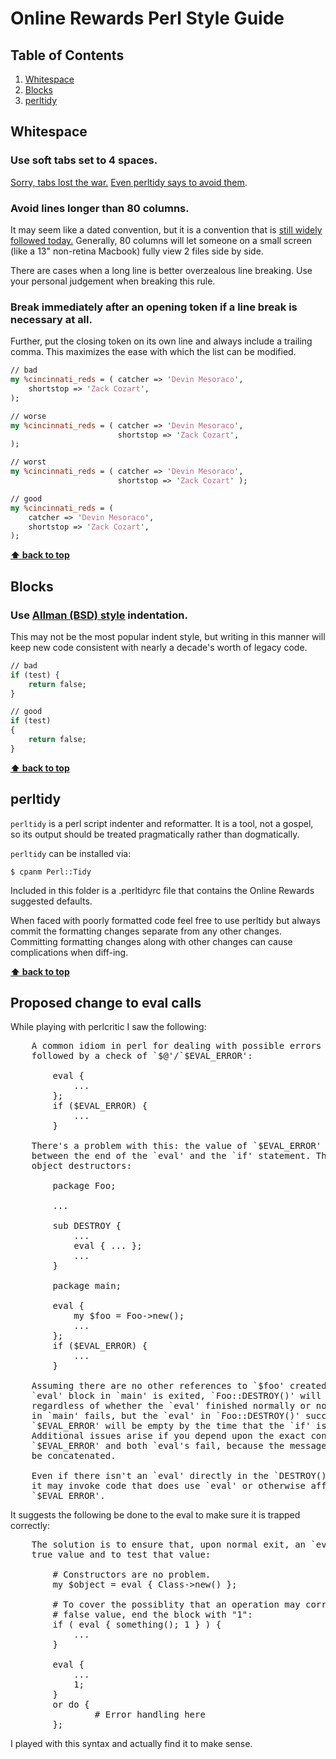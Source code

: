 # Online Rewards Perl Style Guide

## Table of Contents
  1. [Whitespace](#whitespace)
  1. [Blocks](#blocks)
  1. [perltidy](#perltidy)

## Whitespace

### Use soft tabs set to 4 spaces.
[Sorry, tabs lost the war.](http://sideeffect.kr/popularconvention) [Even perltidy says to avoid them](http://perltidy.sourceforge.net/perltidy.html#tabs).

### Avoid lines longer than 80 columns.

It may seem like a dated convention, but it is a convention that is [still widely followed today.](http://sideeffect.kr/popularconvention) Generally, 80 columns will let someone on a small screen (like a 13" non-retina Macbook) fully view 2 files side by side.

There are cases when a long line is better overzealous line breaking. Use your personal judgement when breaking this rule.

### Break immediately after an opening token if a line break is necessary at all.

Further, put the closing token on its own line and always include a trailing comma. This maximizes the ease with which the list can be modified.
```perl
// bad
my %cincinnati_reds = ( catcher => 'Devin Mesoraco',
    shortstop => 'Zack Cozart',
);

// worse
my %cincinnati_reds = ( catcher => 'Devin Mesoraco',
                        shortstop => 'Zack Cozart',
);

// worst
my %cincinnati_reds = ( catcher => 'Devin Mesoraco',
                        shortstop => 'Zack Cozart' );

// good
my %cincinnati_reds = (
    catcher => 'Devin Mesoraco',
    shortstop => 'Zack Cozart',
);
```

**[⬆ back to top](#table-of-contents)**

## Blocks

### Use [Allman (BSD) style](https://en.wikipedia.org/wiki/Indent_style#Allman_style) indentation.

This may not be the most popular indent style, but writing in this manner will keep new code consistent with nearly a decade's worth of legacy code.
```perl
// bad
if (test) {
    return false;
}

// good
if (test)
{
    return false;
}
```

**[⬆ back to top](#table-of-contents)**

## perltidy
`perltidy` is a perl script indenter and reformatter. It is a tool, not a gospel, so its output should be treated pragmatically rather than dogmatically.

`perltidy` can be installed via:

```shell
$ cpanm Perl::Tidy
```

Included in this folder is a .perltidyrc file that contains the Online Rewards suggested defaults.

When faced with poorly formatted code feel free to use perltidy but always commit the formatting changes separate from any other changes. Committing formatting changes along with other changes can cause complications when diff-ing.

**[⬆ back to top](#table-of-contents)**

## Proposed change to eval calls

While playing with perlcritic I saw the following:


<pre>
    A common idiom in perl for dealing with possible errors is to use `eval'
    followed by a check of `$@'/`$EVAL_ERROR':

        eval {
            ...
        };
        if ($EVAL_ERROR) {
            ...
        }

    There's a problem with this: the value of `$EVAL_ERROR' can change
    between the end of the `eval' and the `if' statement. The issue is
    object destructors:

        package Foo;

        ...

        sub DESTROY {
            ...
            eval { ... };
            ...
        }

        package main;

        eval {
            my $foo = Foo->new();
            ...
        };
        if ($EVAL_ERROR) {
            ...
        }

    Assuming there are no other references to `$foo' created, when the
    `eval' block in `main' is exited, `Foo::DESTROY()' will be invoked,
    regardless of whether the `eval' finished normally or not. If the `eval'
    in `main' fails, but the `eval' in `Foo::DESTROY()' succeeds, then
    `$EVAL_ERROR' will be empty by the time that the `if' is executed.
    Additional issues arise if you depend upon the exact contents of
    `$EVAL_ERROR' and both `eval's fail, because the messages from both will
    be concatenated.

    Even if there isn't an `eval' directly in the `DESTROY()' method code,
    it may invoke code that does use `eval' or otherwise affects
    `$EVAL_ERROR'.
</pre>

It suggests the following be done to the eval to make sure it is trapped correctly:

<pre>
    The solution is to ensure that, upon normal exit, an `eval' returns a
    true value and to test that value:

        # Constructors are no problem.
        my $object = eval { Class->new() };

        # To cover the possiblity that an operation may correctly return a
        # false value, end the block with "1":
        if ( eval { something(); 1 } ) {
            ...
        }

        eval {
            ...
            1;
        }
        or do {
                # Error handling here
        };
</pre>

I played with this syntax and actually find it to make sense.
